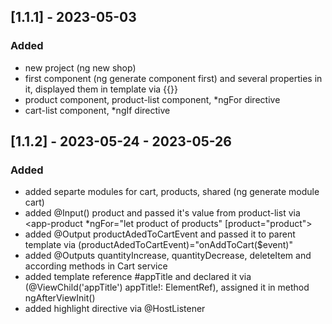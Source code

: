 ## [1.1.1] - 2023-05-03

### Added

- new project (ng new shop)
- first component (ng generate component first) and several properties in it, displayed them in template via {{}}
- product component, product-list component, *ngFor directive
- cart-list component, *ngIf directive


## [1.1.2] - 2023-05-24 - 2023-05-26

### Added
- added separte modules for cart, products, shared (ng generate module cart)
- added @Input() product and passed it's value from product-list via 
                                                <app-product *ngFor="let product of products" [product="product"><app-product>
- added @Output productAdedToCartEvent and passed it to parent template via (productAdedToCartEvent)="onAddToCart($event)"
- added @Outputs quantityIncrease, quantityDecrease, deleteItem and according methods in Cart service
- added template reference #appTitle and declared it via (@ViewChild('appTitle') appTitle!: ElementRef<HTMLHeadingElement>), assigned it in method ngAfterViewInit()
- added highlight directive via @HostListener


